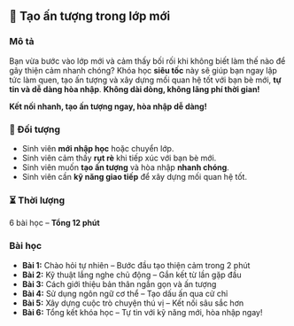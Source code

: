 ## 📌 Tạo ấn tượng trong lớp mới  

### Mô tả  
Bạn vừa bước vào lớp mới và cảm thấy bối rối khi không biết làm thế nào để gây thiện cảm nhanh chóng? Khóa học **siêu tốc** này sẽ giúp bạn ngay lập tức làm quen, tạo ấn tượng và xây dựng mối quan hệ tốt với bạn bè mới, **tự tin và dễ dàng hòa nhập**. **Không dài dòng, không lãng phí thời gian!**

**Kết nối nhanh, tạo ấn tượng ngay, hòa nhập dễ dàng!**  

### 🎯 Đối tượng  
- Sinh viên **mới nhập học** hoặc chuyển lớp.  
- Sinh viên cảm thấy **rụt rè** khi tiếp xúc với bạn bè mới.  
- Sinh viên muốn **tạo ấn tượng** và hòa nhập **nhanh chóng**.  
- Sinh viên cần **kỹ năng giao tiếp** để xây dựng mối quan hệ tốt.  

### ⏳ Thời lượng  
6 bài học – **Tổng 12 phút**  

### Bài học  
- **Bài 1:** Chào hỏi tự nhiên – Bước đầu tạo thiện cảm trong 2 phút  
- **Bài 2:** Kỹ thuật lắng nghe chủ động – Gắn kết từ lần gặp đầu  
- **Bài 3:** Cách giới thiệu bản thân ngắn gọn và ấn tượng  
- **Bài 4:** Sử dụng ngôn ngữ cơ thể – Tạo dấu ấn qua cử chỉ  
- **Bài 5:** Xây dựng cuộc trò chuyện thú vị – Kết nối sâu sắc hơn  
- **Bài 6:** Tổng kết khóa học – Tự tin với kỹ năng mới, hòa nhập ngay!